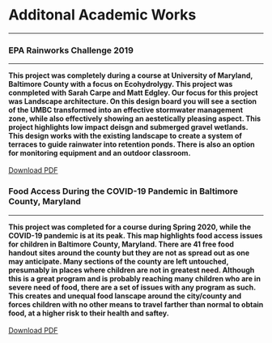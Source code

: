 # Additonal Academic Works
---
### **EPA Rainworks Challenge 2019**
---
**This project was completely during a course at University of Maryland, Baltimore County with a focus on Ecohydrolygy. This project was conmpleted with Sarah Carpe and Matt Edgley. Our focus for this project was Landscape architecture. On this design board you will see a section of the UMBC transformed into an effective stormwater management zone, while also effectively showing an aestetically pleasing aspect. This project highlights low impact deisgn and submerged gravel wetlands. This design works with the existing landscape to create a system of terraces to guide rainwater into retention ponds. There is also an option for monitoring equipment and an outdoor classroom.**
<br><br>
[Download PDF](/projects/DeignBoardp1.pdf)

### **Food Access During the COVID-19 Pandemic in Baltimore County, Maryland**
---
**This project was completed for a course during Spring 2020, while the COVID-19 pandemic is at its peak. This map highlights food access issues for children in Baltimore County, Maryland. There are 41 free food handout sites around the county but they are not as spread out as one may anticipate. Many sections of the county are left untouched, presumably in places where children are not in greatest need. Although this is a great program and is probably reaching many children who are in severe need of food, there are a set of issues with any program as such. This creates and unequal food lanscape around the city/county and forces children with no other means to travel farther than normal to obtain food, at a higher risk to their health and saftey.**
<br><br>
[Download PDF](/projects/ZineMap_Peet.pdf)
